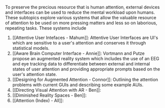 To preserve the precious resource that is human attention, external devices and interfaces can be used to reduce the mental workload upon humans. These subtopics explore various systems that allow the valuable resource of attention to be used on more pressing matters and less so on laborious, repeating tasks. These systems include

1. [[Attentive User Intefaces - Mahum]]: Attentive User Interfaces are UI's which are sensitive to a user's attention and conserves it through statistical models.
2. [[Aware Brain Computer Interface - Annie]]: Vortmann and Putze propose an augmented reality system which includes the use of an EEG and eye tracking data to differentiate between external and internal states of user attention and providing appropriate prompts based on the user's attention state.
4. [[Designing for Augmented Attention - Connor]]: Outlining the attention problems with current GUIs and describing some example AUIs.
5. [[Directing Visual Attention with AR - Ben]]:
6. [[Diminished Reality Spaces - Ben]]:
7. [[Attention (Index) - All]]: